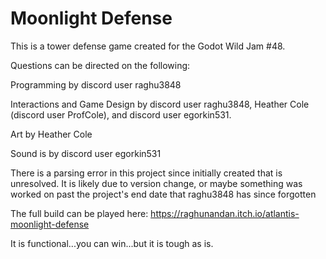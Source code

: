 # Moonlight Defense

This is a tower defense game created for the Godot Wild Jam #48. 

Questions can be directed on the following:

Programming by discord user raghu3848

Interactions and Game Design by discord user raghu3848, Heather Cole (discord user ProfCole), and discord user egorkin531.

Art by Heather Cole

Sound is by discord user egorkin531

There is a parsing error in this project since initially created that is unresolved. It is likely due to version change, or maybe something was worked on past the project's end date that raghu3848 has since forgotten

The full build can be played here: https://raghunandan.itch.io/atlantis-moonlight-defense

It is functional...you can win...but it is tough as is.


